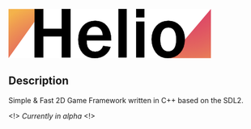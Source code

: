 ![Helio Logo](extra/logo400.png "Helio Logo")

## Description

Simple & Fast 2D Game Framework written in C++ based on the SDL2.

<!> *Currently in alpha* <!>
